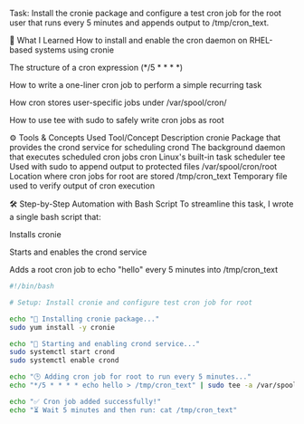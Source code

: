 Task: Install the cronie package and configure a test cron job for the root user that runs every 5 minutes and appends output to /tmp/cron_text.

🧠 What I Learned
How to install and enable the cron daemon on RHEL-based systems using cronie

The structure of a cron expression (*/5 * * * *)

How to write a one-liner cron job to perform a simple recurring task

How cron stores user-specific jobs under /var/spool/cron/

How to use tee with sudo to safely write cron jobs as root

⚙️ Tools & Concepts Used
Tool/Concept	Description
cronie	Package that provides the crond service for scheduling
crond	The background daemon that executes scheduled cron jobs
cron	Linux's built-in task scheduler
tee	Used with sudo to append output to protected files
/var/spool/cron/root	Location where cron jobs for root are stored
/tmp/cron_text	Temporary file used to verify output of cron execution

🛠️ Step-by-Step Automation with Bash Script
To streamline this task, I wrote a single bash script that:

Installs cronie

Starts and enables the crond service

Adds a root cron job to echo "hello" every 5 minutes into /tmp/cron_text

```bash
#!/bin/bash

# Setup: Install cronie and configure test cron job for root

echo "🔧 Installing cronie package..."
sudo yum install -y cronie

echo "🚀 Starting and enabling crond service..."
sudo systemctl start crond
sudo systemctl enable crond

echo "🕒 Adding cron job for root to run every 5 minutes..."
echo "*/5 * * * * echo hello > /tmp/cron_text" | sudo tee -a /var/spool/cron/root > /dev/null

echo "✅ Cron job added successfully!"
echo "⏳ Wait 5 minutes and then run: cat /tmp/cron_text"
```
